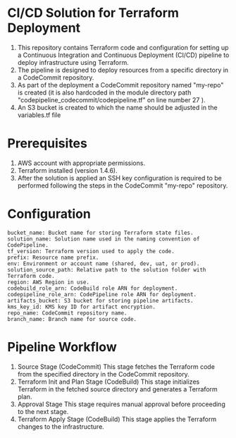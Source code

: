 # CI/CD Solution for Terraform Deployment #

1. This repository contains Terraform code and configuration for setting up a Continuous Integration and Continuous Deployment (CI/CD) pipeline to deploy infrastructure using Terraform. 
2. The pipeline is designed to deploy resources from a specific directory in a CodeCommit repository. 
3. As part of the deployment a CodeCommit repository named "my-repo" is created (it is also hardcoded in the module directory path "codepipeline_codecommit/codepipeline.tf" on line number 27 ).
4. An S3 bucket is created to which the name should be adjusted in the variables.tf file


# Prerequisites #

1. AWS account with appropriate permissions.
2. Terraform installed (version 1.4.6).
3. After the solution is applied an SSH key configuration is required to be performed following the steps in the CodeCommit "my-repo" repository. 


# Configuration #

```hcl
bucket_name: Bucket name for storing Terraform state files.
solution_name: Solution name used in the naming convention of CodePipeline.
tf_version: Terraform version used to apply the code.
prefix: Resource name prefix.
env: Environment or account name (shared, dev, uat, or prod).
solution_source_path: Relative path to the solution folder with Terraform code.
region: AWS Region in use.
codebuild_role_arn: CodeBuild role ARN for deployment.
codepipeline_role_arn: CodePipeline role ARN for deployment.
artifacts_bucket: S3 bucket for storing pipeline artifacts.
kms_key_id: KMS key ID for artifact encryption.
repo_name: CodeCommit repository name.
branch_name: Branch name for source code.
```

# Pipeline Workflow ###

1. Source Stage (CodeCommit)
This stage fetches the Terraform code from the specified directory in the CodeCommit repository.
2. Terraform Init and Plan Stage (CodeBuild)
This stage initializes Terraform in the fetched source directory and generates a Terraform plan.
3. Approval Stage
This stage requires manual approval before proceeding to the next stage.
4. Terraform Apply Stage (CodeBuild)
This stage applies the Terraform changes to the infrastructure.

